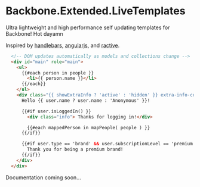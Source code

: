 # Backbone.Extended.LiveTemplates

Ultra lightweight and high performance self updating templates for Backbone! Hot dayamn

Inspired by [handlebars](http://handlebarsjs.com/), [angularjs](http://angularjs.org/), and
[ractive](http://ractivejs.org/).

```html
  <!-- DOM updates automatically as models and collections change -->
  <div id="main" role="main">
    <ul>
      {{#each person in people }}
        <li>{{ person.name }}</li>
      {{/each}}
    </ul>
    <div class="{{ showExtraInfo ? 'active' : 'hidden' }} extra-info-container">
      Hello {{ user.name ? user.name : 'Anonymous' }}!

      {{#if user.isLoggedIn() }}
        <div class="info"> Thanks for logging in!</div>

        {{#each mappedPerson in mapPeople( people ) }}
      {{/if}}

      {{#if user.type == 'brand' && user.subscriptionLevel == 'premium'}}
        Thank you for being a premium brand!
      {{/if}}
    </div>
  </div>
```

Documentation coming soon...
